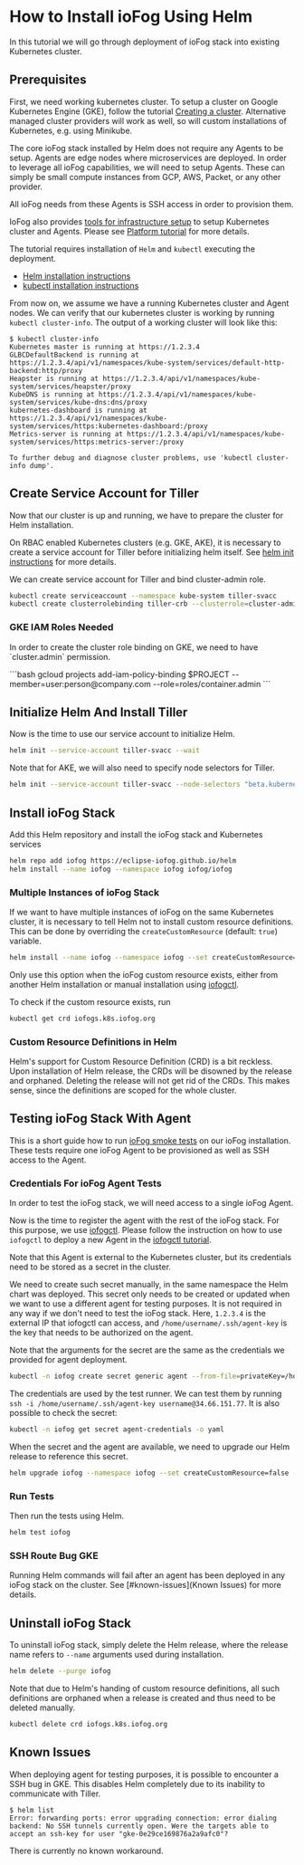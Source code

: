 # How to Install ioFog Using Helm

In this tutorial we will go through deployment of ioFog stack into existing Kubernetes cluster.

## Prerequisites

First, we need working kubernetes cluster. To setup a cluster on Google Kubernetes Engine (GKE), follow the tutorial [Creating a cluster](https://cloud.google.com/kubernetes-engine/docs/how-to/creating-a-cluster). Alternative managed cluster providers will work as well, so will custom installations of Kubernetes, e.g. using Minikube.

The core ioFog stack installed by Helm does not require any Agents to be setup. Agents are edge nodes where microservices are deployed. In order to leverage all ioFog capabilities, we will need to setup Agents. These can simply be small compute instances from GCP, AWS, Packet, or any other provider.

All ioFog needs from these Agents is SSH access in order to provision them.

IoFog also provides [tools for infrastructure setup](https://github.com/eclipse-iofog/platform) to setup Kubernetes cluster and Agents. Please see [Platform tutorial](../platform/platform-tutorial.html) for more details.

The tutorial requires installation of `Helm` and `kubectl` executing the deployment.

- [Helm installation instructions](https://helm.sh/docs/using_helm/#installing-helm)
- [kubectl installation instructions](https://kubernetes.io/docs/tasks/tools/install-kubectl/)

From now on, we assume we have a running Kubernetes cluster and Agent nodes. We can verify that our kubernetes cluster is working by running `kubectl cluster-info`. The output of a working cluster will look like this:

```console
$ kubectl cluster-info
Kubernetes master is running at https://1.2.3.4
GLBCDefaultBackend is running at https://1.2.3.4/api/v1/namespaces/kube-system/services/default-http-backend:http/proxy
Heapster is running at https://1.2.3.4/api/v1/namespaces/kube-system/services/heapster/proxy
KubeDNS is running at https://1.2.3.4/api/v1/namespaces/kube-system/services/kube-dns:dns/proxy
kubernetes-dashboard is running at https://1.2.3.4/api/v1/namespaces/kube-system/services/https:kubernetes-dashboard:/proxy
Metrics-server is running at https://1.2.3.4/api/v1/namespaces/kube-system/services/https:metrics-server:/proxy

To further debug and diagnose cluster problems, use 'kubectl cluster-info dump'.

```

## Create Service Account for Tiller

Now that our cluster is up and running, we have to prepare the cluster for Helm installation.

On RBAC enabled Kubernetes clusters (e.g. GKE, AKE), it is necessary to create a service account for Tiller before initializing helm itself. See [helm init instructions](https://helm.sh/docs/using_helm/#tiller-and-role-based-access-control) for more details.

We can create service account for Tiller and bind cluster-admin role.

```bash
kubectl create serviceaccount --namespace kube-system tiller-svacc
kubectl create clusterrolebinding tiller-crb --clusterrole=cluster-admin --serviceaccount=kube-system:tiller-svacc
```

<aside class="notifications note">
  <h3><img src="/images/icos/ico-note.svg" alt="">GKE IAM Roles Needed</h3>
  <p>In order to create the cluster role binding on GKE, we need to have `cluster.admin` permission.</p>
```bash
gcloud projects add-iam-policy-binding $PROJECT --member=user:person@company.com --role=roles/container.admin
```
</aside>

## Initialize Helm And Install Tiller

Now is the time to use our service account to initialize Helm.

```bash
helm init --service-account tiller-svacc --wait
```

Note that for AKE, we will also need to specify node selectors for Tiller.

```bash
helm init --service-account tiller-svacc --node-selectors "beta.kubernetes.io/os"="linux" --wait
```

## Install ioFog Stack

Add this Helm repository and install the ioFog stack and Kubernetes services

```bash
helm repo add iofog https://eclipse-iofog.github.io/helm
helm install --name iofog --namespace iofog iofog/iofog
```

### Multiple Instances of ioFog Stack

If we want to have multiple instances of ioFog on the same Kubernetes cluster, it is necessary to tell Helm not to install custom resource definitions. This can be done by overriding the `createCustomResource` (default: `true`) variable.

```bash
helm install --name iofog --namespace iofog --set createCustomResource=false iofog/iofog
```

Only use this option when the ioFog custom resource exists, either from another Helm installation or manual installation using [iofogctl](https://github.com/eclipse-iofog/iofogctl).

To check if the custom resource exists, run

```bash
kubectl get crd iofogs.k8s.iofog.org
```

<aside class="notifications note">
  <h3><img src="/images/icos/ico-note.svg" alt="">Custom Resource Definitions in Helm</h3>
  <p>Helm's support for Custom Resource Definition (CRD) is a bit reckless. Upon installation of Helm release, the CRDs will be disowned by the release and orphaned. Deleting the release will not get rid of the CRDs. This makes sense, since the definitions are scoped for the whole cluster.</p>
</aside>

## Testing ioFog Stack With Agent

This is a short guide how to run [ioFog smoke tests](https://github.com/eclipse-iofog/test-runner) on our ioFog installation. These tests require one ioFog Agent to be provisioned as well as SSH access to the Agent.

### Credentials For ioFog Agent Tests

In order to test the ioFog stack, we will need access to a single ioFog Agent.

Now is the time to register the agent with the rest of the ioFog stack. For this purpose, we use [iofogctl](https://github.com/eclipse-iofog/iofogctl). Please follow the instruction on how to use `iofogctl` to deploy a new Agent in the [iofogctl tutorial](../iofogctl/iofogctl.html#deploy-agent-on-the-iofog-stack).

Note that this Agent is external to the Kubernetes cluster, but its credentials need to be stored as a secret in the cluster.

We need to create such secret manually, in the same namespace the Helm chart was deployed. This secret only needs to be created or updated when we want to use a different agent for testing purposes. It is not required in any way if we don't need to test the ioFog stack. Here, `1.2.3.4` is the external IP that iofogctl can access, and `/home/username/.ssh/agent-key` is the key that needs to be authorized on the agent.

Note that the arguments for the secret are the same as the credentials we provided for agent deployment.

```bash
kubectl -n iofog create secret generic agent --from-file=privateKey=/home/username/.ssh/agent-key --from-literal=URI=username@1.2.3.4
```

The credentials are used by the test runner. We can test them by running `ssh -i /home/username/.ssh/agent-key username@34.66.151.77`. It is also possible to check the secret:

```bash
kubectl -n iofog get secret agent-credentials -o yaml
```

When the secret and the agent are available, we need to upgrade our Helm release to reference this secret.

```bash
helm upgrade iofog --namespace iofog --set createCustomResource=false --set test.credentials=agent-credentials iofog/iofog
```

### Run Tests

Then run the tests using Helm.

```bash
helm test iofog
```

<aside class="notifications danger">
  <h3><img src="/images/icos/ico-danger.svg" alt="">SSH Route Bug GKE</h3>
  <p>Running Helm commands will fail after an agent has been deployed in any ioFog stack on the cluster. See [#known-issues](Known Issues) for more details. </p>
</aside>

## Uninstall ioFog Stack

To uninstall ioFog stack, simply delete the Helm release, where the release name refers to `--name` arguments used during installation.

```bash
helm delete --purge iofog
```

Note that due to Helm's handing of custom resource definitions, all such definitions are orphaned when a release is created and thus need to be deleted manually.

```bash
kubectl delete crd iofogs.k8s.iofog.org
```

## Known Issues

When deploying agent for testing purposes, it is possible to encounter a SSH bug in GKE. This disables Helm completely due to its inability to communicate with Tiller.

```console
$ helm list
Error: forwarding ports: error upgrading connection: error dialing backend: No SSH tunnels currently open. Were the targets able to accept an ssh-key for user "gke-0e29ce169876a2a9afc0"?
```

There is currently no known workaround.

